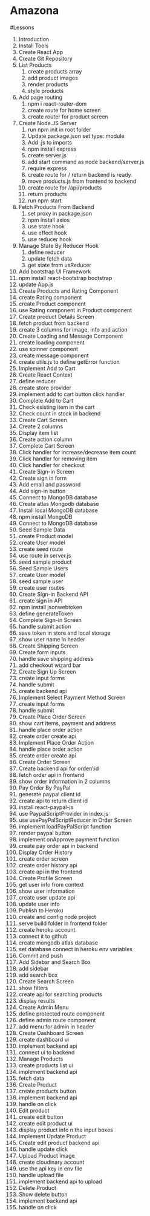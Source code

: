 # Amazona

#Lessons

1. Introduction
2. Install Tools
3. Create React App
4. Create Git Repository
5. List Products
   1. create products array
   2. add product images
   3. render products
   4. style products
6. Add page routing
   1. npm i react-router-dom
   2. create route for home screen
   3. create router for product screen
7. Create Node.JS Server
   1. run npm init in root folder
   2. Update package.json set type: module
   3. Add .js to imports
   4. npm install express
   5. create server.js
   6. add start command as node backend/server.js
   7. require express
   8. create route for / return backend is ready.
   9. move products.js from frontend to backend
   10. create route for /api/products
   11. return products
   12. run npm start
8. Fetch Products From Backend
   1. set proxy in package.json
   2. npm install axios
   3. use state hook
   4. use effect hook
   5. use reducer hook
9. Manage State By Reducer Hook
   1. define reducer
   2. update fetch data
   3. get state from usReducer
10. Add bootstrap UI Framework
   1. npm install react-bootstrap bootstrap
   2. update App.js
11. Create Products and Rating Component
   1. create Rating component
   2. create Product component
   3. use Rating component in Product component
12. Create product Details Screen
   1. fetch product from backend
   2. create 3 columns for image, info and action
13. Create Loading and Message Component
   1. create loading component
   2. use spinner component
   3. create message component
   4. create utils.js to define getError function
14. Implement Add to Cart
   1. Create React Context
   2. define reducer
   3. create store provider
   4. implement add to cart button click handler
15. Complete Add to Cart
   1. Check existing item in the cart
   2. Check count in stock in backend
16. Create Cart Screen
   1. Create 2 columns
   2. Display item list
   3. Create action column
17. Complete Cart Screen
   1. Click handler for increase/decrease item count
   2. Click handler for removing item
   3. Click handler for checkout
18. Create Sign-in Screen
   1. Create sign in form
   2. Add email and password
   3. Add sign-in button
19. Connect to MongoDB database
   1. Create atlas Mongodb database
   2. Install local MongoDB database
   3. npm install MongoDB
   4. Connect to MongoDB database
20. Seed Sample Data
   1. create Product model
   2. create User model
   3. create seed route
   4. use route in server.js
   5. seed sample product
21. Seed Sample Users
   1. create User model
   2. seed sample user
   3. create user routes
22. Create Sign-in Backend API
   1. create sign in API
   2. npm install jsonwebtoken
   3. define generateToken
23. Complete Sign-in Screen
   1. handle submit action
   2. save token in store and local storage
   3. show user name in header
24. Create Shipping Screen
   1. Create form inputs
   2. handle save shipping address
   3. add checkout wizard bar
25. Create Sign Up Screen
   1. create input forms
   2. handle submit
   3. create backend api
26. Implement Select Payment Method Screen
   1. create input forms
   2. handle submit
27. Create Place Order Screen
   1. show cart items, payment and address
   2. handle place order action
   3. create order create api
28. Implement Place Order Action
   1. handle place order action
   2. create order create api
29. Create Order Screen
   1. Create backend api for order/:id
   2. fetch order api in frontend
   3. show order information in 2 columns
30. Pay Order By PayPal
   1. generate paypal client id
   2. create api to return client id
   3. install react-paypal-js
   4. use PaypalScriptProvider in index.js
   5. use usePayPalScriptReducer in Order Screen
   6. implement loadPayPalScript function
   7. render paypal button
   8. implement onApprove payment function
   9. create pay order api in backend
31. Display Order History
   1. create order screen
   2. create order history api
   3. create api in the frontend
32. Create Profile Screen
   1. get user info from context
   2. show user information
   3. create user update api
   4. update user info
33. Publish to Heroku
   1. create and config node project
   2. serve build folder in frontend folder
   3. create heroku account
   4. connect it to github
   5. create mongodb atlas database
   6. set database connect in heroku env variables
   7. Commit and push
34. Add Sidebar and Search Box
   1. add sidebar
   2. add search box
35. Create Search Screen
   1. show filters
   2. create api for searching products
   4. display results
36. Create Admin Menu
   1. define protected route component
   2. define admin route component
   3. add menu for admin in header
37. Create Dashboard Screen
   1. create dashboard ui
   2. implement backend api
   3. connect ui to backend
38. Manage Products
   1. create products list ui
   2. implement backend api
   3. fetch data
39. Create Product
   1. create products button
   2. implement backend api
   3. handle on click
40. Edit product
   1. create edit button
   2. create edit product ui
   3. display product info n the input boxes
41. Implement Update Product
   1. Create edit product backend api
   2. handle update click
42. Upload Product Image
   1. create cloudinary account
   2. use the api key in env file
   3. handle upload file
   4. implement backend api to upload
43. Delete Product
   1. Show delete button
   2. implement backend api
   3. handle on click